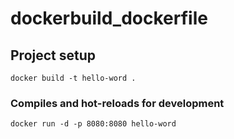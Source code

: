 # dockerbuild_dockerfile

## Project setup
```
docker build -t hello-word .
```

### Compiles and hot-reloads for development
```
docker run -d -p 8080:8080 hello-word
```